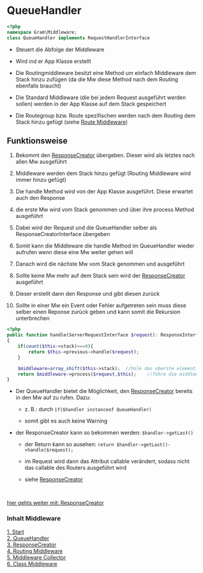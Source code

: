 # QueueHandler

````php
<?php
namespace Gram\Middleware;
class QueueHandler implements RequestHandlerInterface
````

- Steuert die Abfolge der Middleware

- Wird ind er App Klasse erstellt

- Die Routingmiddleware besitzt eine Method um einfach Middleware dem Stack hinzu zufügen (da die Mw diese Method nach dem Routing ebenfalls braucht)


- Die Standard Middleware (die bei jedem Request ausgeführt werden sollen) werden in der App Klasse auf dem Stack gespeichert

- Die Routegroup bzw. Route spezifischen werden nach dem Routing dem Stack hinzu gefügt (siehe [Route Middleware](routingmw.md))

## Funktionsweise

1. Bekommt den [ResponseCreator](responsehandle.md) übergeben. Dieser wird als letztes nach allen Mw ausgeführt

2. Middleware werden dem Stack hinzu gefügt (Routing Middleware wird immer hinzu gefügt)

3. Die handle Method wird von der App Klasse ausgeführt. Diese erwartet auch den Response

4. die erste Mw wird vom Stack genommen und über ihre process Method ausgeführt

5. Dabei wird der Request und die QueueHandler selber als ResponseCreatorInterface übergeben

6. Somit kann die Middleware die handle Method im QueueHandler wieder aufrufen wenn diese eine Mw weiter gehen will

7. Danach wird die nächste Mw vom Stack genommen und ausgeführt

8. Sollte keine Mw mehr auf dem Stack sein wird der [ResponseCreator](responsehandle.md) ausgeführt

9. Dieser erstellt dann den Response und gibt diesen zurück

10. Sollte in einer Mw ein Event oder Fehler aufgetreten sein muss diese selber einen Reponse zurück geben und kann somit die Rekursion unterbrechen

````php
<?php
public function handle(ServerRequestInterface $request): ResponseInterface
{
	if(count($this->stack)===0){
		return $this->previous->handle($request);
	}

	$middleware=array_shift($this->stack);	//hole das oberste element und lösche es aus dem array
	return $middleware->process($request,$this);	//führe die middleware aus
}
````


- Der QueueHandler bietet die Möglichkeit, den [ResponseCreator](responsehandle.md) bereits in den Mw auf zu rufen. Dazu:

	- z. B.: durch ``if($handler instanceof QueueHandler)``

	- somit gibt es auch keine Warning

- der ResponseCreator kann so bekommen werden: ``$handler->getLast()``

	- der Return kann so ausehen: ``return $handler->getLast()->handle($request);``

	- im Request wird dann das Attribut callable verändert, sodass nicht das callable des Routers ausgeführt wird

	- siehe [ResponseCreator](responsehandle.md)

<br>

[hier gehts weiter mit: ResponseCreator](responsehandle.md)

### Inhalt Middleware
[1. Start](index.md) <br>
[2. QueueHandler](queuehandle.md) <br>
[3. ResponseCreator](responsehandle.md) <br>
[4. Routing Middleware](routingmw.md) <br>
[5. Middleware Collector](mwcollector.md) <br>
[6. Class Middleware](classmw.md)